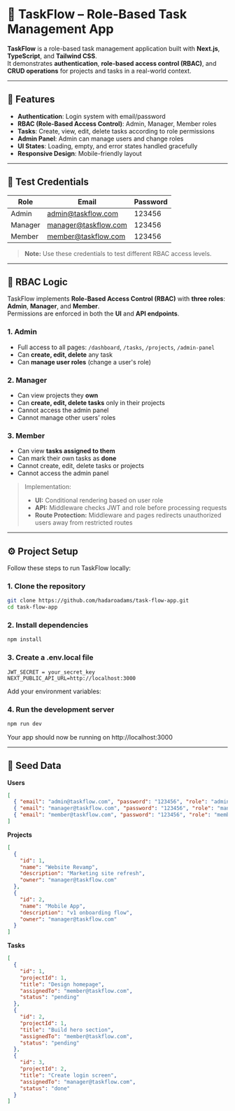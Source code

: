 # 📝 TaskFlow – Role-Based Task Management App

**TaskFlow** is a role-based task management application built with **Next.js**, **TypeScript**, and **Tailwind CSS**.  
It demonstrates **authentication**, **role-based access control (RBAC)**, and **CRUD operations** for projects and tasks in a real-world context.

---

## 🚀 Features

- **Authentication**: Login system with email/password
- **RBAC (Role-Based Access Control)**: Admin, Manager, Member roles
- **Tasks**: Create, view, edit, delete tasks according to role permissions
- **Admin Panel**: Admin can manage users and change roles
- **UI States**: Loading, empty, and error states handled gracefully
- **Responsive Design**: Mobile-friendly layout

---

## 👥 Test Credentials

| Role    | Email                | Password |
| ------- | -------------------- | -------- |
| Admin   | admin@taskflow.com   | 123456   |
| Manager | manager@taskflow.com | 123456   |
| Member  | member@taskflow.com  | 123456   |

> **Note:** Use these credentials to test different RBAC access levels.

---

## 🔑 RBAC Logic

TaskFlow implements **Role-Based Access Control (RBAC)** with **three roles**: **Admin**, **Manager**, and **Member**.  
Permissions are enforced in both the **UI** and **API endpoints**.

### 1. Admin

- Full access to all pages: `/dashboard`, `/tasks`, `/projects`, `/admin-panel`
- Can **create, edit, delete** any task
- Can **manage user roles** (change a user's role)

### 2. Manager

- Can view projects they **own**
- Can **create, edit, delete tasks** only in their projects
- Cannot access the admin panel
- Cannot manage other users’ roles

### 3. Member

- Can view **tasks assigned to them**
- Can mark their own tasks as **done**
- Cannot create, edit, delete tasks or projects
- Cannot access the admin panel

> Implementation:
>
> - **UI:** Conditional rendering based on user role
> - **API:** Middleware checks JWT and role before processing requests
> - **Route Protection:** Middleware and pages redirects unauthorized users away from restricted routes

---

## ⚙️ Project Setup

Follow these steps to run TaskFlow locally:

### 1. Clone the repository

```bash
git clone https://github.com/hadaroadams/task-flow-app.git
cd task-flow-app
```

### 2. Install dependencies

```bash
npm install
```

### 3. Create a .env.local file
```
JWT_SECRET = your_secret_key
NEXT_PUBLIC_API_URL=http://localhost:3000
```
Add your environment variables:

### 4. Run the development server

```bash
npm run dev

```

Your app should now be running on http://localhost:3000

---

## 📂 Seed Data

**Users**

```json
[
  { "email": "admin@taskflow.com", "password": "123456", "role": "admin" },
  { "email": "manager@taskflow.com", "password": "123456", "role": "manager" },
  { "email": "member@taskflow.com", "password": "123456", "role": "member" }
]
```

**Projects**

```json
[
  {
    "id": 1,
    "name": "Website Revamp",
    "description": "Marketing site refresh",
    "owner": "manager@taskflow.com"
  },
  {
    "id": 2,
    "name": "Mobile App",
    "description": "v1 onboarding flow",
    "owner": "manager@taskflow.com"
  }
]
```

**Tasks**

```json
[
  {
    "id": 1,
    "projectId": 1,
    "title": "Design homepage",
    "assignedTo": "member@taskflow.com",
    "status": "pending"
  },
  {
    "id": 2,
    "projectId": 1,
    "title": "Build hero section",
    "assignedTo": "member@taskflow.com",
    "status": "pending"
  },
  {
    "id": 3,
    "projectId": 2,
    "title": "Create login screen",
    "assignedTo": "manager@taskflow.com",
    "status": "done"
  }
]
```
